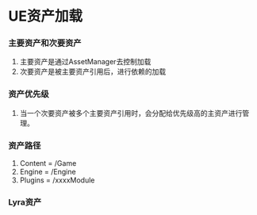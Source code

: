 # UE资产加载

### 主要资产和次要资产

1. 主要资产是通过AssetManager去控制加载
2. 次要资产是被主要资产引用后，进行依赖的加载

### 资产优先级

1. 当一个次要资产被多个主要资产引用时，会分配给优先级高的主资产进行管理。

### 资产路径

1. Content = /Game
2. Engine = /Engine
3. Plugins = /xxxxModule


### Lyra资产

